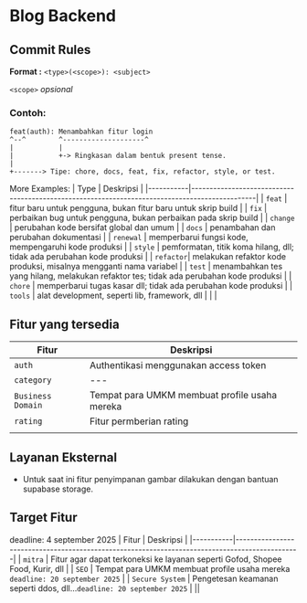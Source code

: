 # Blog Backend

## Commit Rules

**Format :** `<type>(<scope>): <subject>`

`<scope>` _opsional_

### Contoh:

```
feat(auth): Menambahkan fitur login
^--^        ^--------------------^
|           |
|           +-> Ringkasan dalam bentuk present tense.
|
+-------> Tipe: chore, docs, feat, fix, refactor, style, or test.
```

More Examples:
| Type | Deskripsi |
|-----------|-----------------------------------------------------------------------------------------------|
| `feat` | fitur baru untuk pengguna, bukan fitur baru untuk skrip build |
| `fix` | perbaikan bug untuk pengguna, bukan perbaikan pada skrip build |
| `change` | perubahan kode bersifat global dan umum |
| `docs` | penambahan dan perubahan dokumentasi |
| `renewal` | memperbarui fungsi kode, mempengaruhi kode produksi |
| `style` | pemformatan, titik koma hilang, dll; tidak ada perubahan kode produksi |
| `refactor`| melakukan refaktor kode produksi, misalnya mengganti nama variabel |
| `test` | menambahkan tes yang hilang, melakukan refaktor tes; tidak ada perubahan kode produksi |
| `chore` | memperbarui tugas kasar dll; tidak ada perubahan kode produksi |
| `tools` | alat development, seperti lib, framework, dll |
| |

## Fitur yang tersedia

| Fitur             | Deskripsi                                     |
| ----------------- | --------------------------------------------- |
| `auth`            | Authentikasi menggunakan access token         |
| `category`        | ---                                           |
| `Business Domain` | Tempat para UMKM membuat profile usaha mereka |
| `rating`          | Fitur permberian rating                       |
|                   |

## Layanan Eksternal

- Untuk saat ini fitur penyimpanan gambar dilakukan dengan bantuan supabase storage.

## Target Fitur

deadline: 4 september 2025
| Fitur | Deskripsi |
|-----------|-----------------------------------------------------------------------------------------------|
| `mitra` | Fitur agar dapat terkoneksi ke layanan seperti Gofod, Shopee Food, Kurir, dll |
| `SEO` | Tempat para UMKM membuat profile usaha mereka `deadline: 20 september 2025` |
| `Secure System` | Pengetesan keamanan seperti ddos, dll...`deadline: 20 september 2025` |
||
